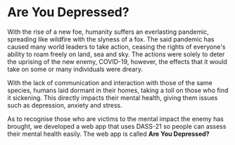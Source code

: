# Are You Depressed?

With the rise of a new foe, humanity suffers an everlasting pandemic, spreading like wildfire with the slyness of a fox.
The said pandemic has caused many world leaders to take action, ceasing the rights of everyone's ability to roam freely on land, sea and sky. 
The actions were solely to deter the uprising of the new enemy, COVID-19, however, the effects that it would take on some or many individuals were dreary.

With the lack of communication and interaction with those of the same species, humans laid dormant in their homes, taking a toll on those who find it sickening. 
This directly impacts their mental health, giving them issues such as depression, anxiety and stress.

As to recognise those who are victims to the mental impact the enemy has brought, we developed a web app that uses DASS-21 so people can assess their mental health easily. 
The web app is called **Are You Depressed?**
